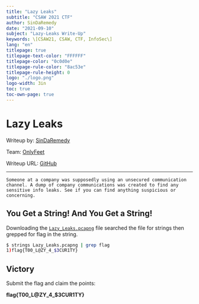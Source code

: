 ```yaml
---
title: "Lazy Leaks"
subtitle: "CSAW 2021 CTF"
author: SinDaRemedy
date: "2021-09-10"
subject: "Lazy-Leaks Write-Up"
keywords: \[CSAW21, CSAW, CTF, InfoSec\]
lang: "en"
titlepage: true
titlepage-text-color: "FFFFFF"
titlepage-color: "0c0d0e"
titlepage-rule-color: "8ac53e"
titlepage-rule-height: 0
logo: "./logo.png"
logo-width: 3in
toc: true
toc-own-page: true
---
```


# Lazy Leaks

Writeup by: [SinDaRemedy](https://github.com/sindaremedy)

Team: [OnlyFeet](https://ctftime.org/team/144644)

Writeup URL: [GitHub](https://infosecstreams.github.io/csaw21/lazy-leaks/)

----

```text
Someone at a company was supposedly using an unsecured communication channel. A dump of company communications was created to find any sensitive info leaks. See if you can find anything suspicious or concerning.
```

## You Get a String! And You Get a String!

Downloading the [`Lazy_Leaks.pcapng`](./Lazy_Leaks.pcapng) file searched the file for strings then grepped for flag in the string.

```bash
$ strings Lazy_Leaks.pcapng | grep flag
1)flag{T00_L@ZY_4_$3CUR1TY}
```

## Victory

Submit the flag and claim the points:

**flag{T00_L@ZY_4_$3CUR1TY}**

